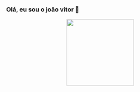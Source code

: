 ###   Olá, eu sou o joão vitor 👋


<div align = "center">
   <a href="https://github.com/joaovitor001">
     <img height = "180em" src = "https://github-readme-stats.vercel.app/api?username=joaovitor001&show_icons=true&theme=dracula&include_all_commits=true&count_private=true" />
